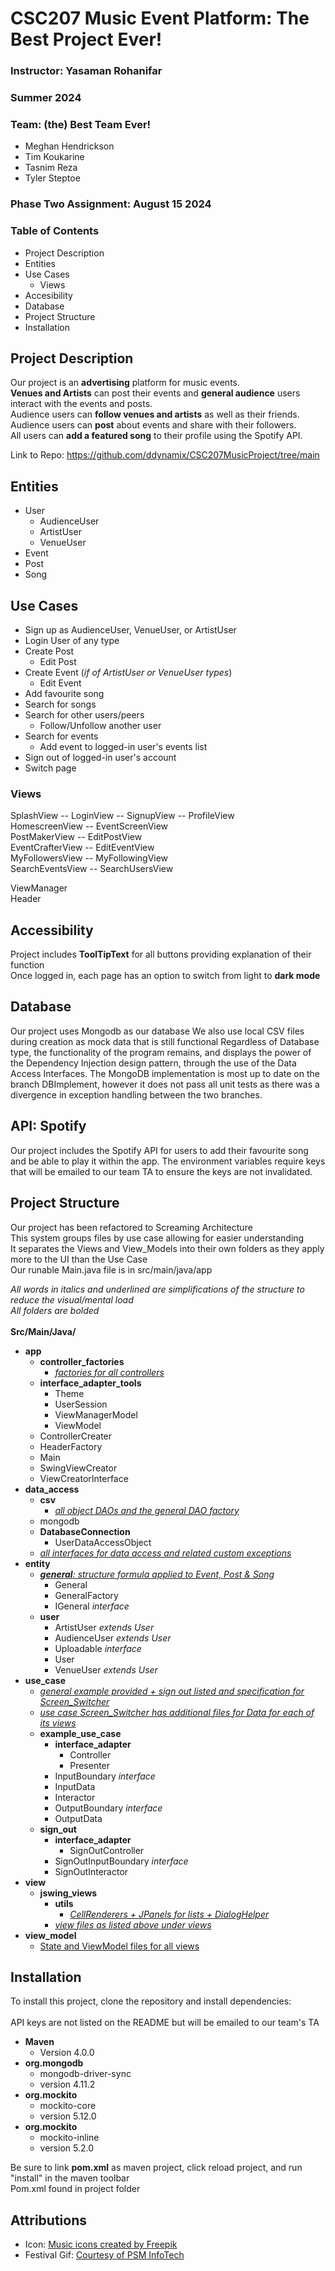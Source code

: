 # CSC207 Music Event Platform: The Best Project Ever!
### Instructor: Yasaman Rohanifar
### Summer 2024
### Team: (the) Best Team Ever!
- Meghan Hendrickson
- Tim Koukarine
- Tasnim Reza
- Tyler Steptoe

### Phase Two Assignment: August 15 2024

### Table of Contents

- Project Description
- Entities
- Use Cases
  - Views
- Accesibility
- Database
- Project Structure
- Installation

## Project Description
Our project is an **advertising** platform for music events.<br>
**Venues and Artists** can post their events and **general audience** users interact with the events and posts.<br>
Audience users can **follow venues and artists** as well as their friends.<br>
Audience users can **post** about events and share with their followers.<br>
All users can **add a featured song** to their profile using the Spotify API.<br>

Link to Repo: https://github.com/ddynamix/CSC207MusicProject/tree/main

## Entities
- User
  - AudienceUser
  - ArtistUser
  - VenueUser
- Event
- Post
- Song

## Use Cases
- Sign up as AudienceUser, VenueUser, or ArtistUser
- Login User of any type
- Create Post
  - Edit Post
- Create Event (_if of ArtistUser or VenueUser types_)
  - Edit Event
- Add favourite song
- Search for songs
- Search for other users/peers
  - Follow/Unfollow another user
- Search for events
  - Add event to logged-in user's events list
- Sign out of logged-in user's account
- Switch page

### Views

SplashView -- LoginView -- SignupView -- ProfileView<br>
HomescreenView -- EventScreenView <br>
PostMakerView -- EditPostView<br>
EventCrafterView -- EditEventView<br>
MyFollowersView -- MyFollowingView<br>
SearchEventsView -- SearchUsersView<br>

ViewManager<br>
Header

## Accessibility
Project includes **ToolTipText** for all buttons providing explanation of their function<br>
Once logged in, each page has an option to switch from light to **dark mode**

## Database
Our project uses Mongodb as our database
We also use local CSV files during creation as mock data that is still functional
Regardless of Database type, the functionality of the program remains, and displays the power of the Dependency Injection design 
pattern, through the use of the Data Access Interfaces. 
The MongoDB implementation is most up to date on the branch DBImplement, however it does not pass all unit tests as there was a 
divergence in exception handling between the two branches. 


## API: Spotify
Our project includes the Spotify API for users to add their favourite song and be able to play it 
within the app. The environment variables require keys that will be emailed to our team TA to
ensure the keys are not invalidated.

## Project Structure

Our project has been refactored to Screaming Architecture<br>
This system groups files by use case allowing for easier understanding <br>
It separates the Views and View_Models into their own folders as they apply more to the UI than the Use Case <br>
Our runable Main.java file is in src/main/java/app

_All words in italics and underlined are simplifications of the structure to reduce the visual/mental load_<br>
_All folders are bolded_ <br><br>
**Src/Main/Java/**
- **app**
  - **controller_factories**
    - _<u>factories for all controllers </u>_
  - **interface_adapter_tools**
    - Theme
    - UserSession
    - ViewManagerModel
    - ViewModel
  - ControllerCreater
  - HeaderFactory
  - Main
  - SwingViewCreator
  - ViewCreatorInterface
- **data_access**
  - **csv**
    -   _<u>all object DAOs and the general DAO factory</u>_
  - mongodb
  - **DatabaseConnection**
    - UserDataAccessObject
  - _<u> all interfaces for data access and related custom exceptions</u>_
- **entity**
  - _<u>**general**:  structure formula applied to Event, Post & Song </u>_
    - General
    - GeneralFactory
    - IGeneral _interface_
  - **user**
    - ArtistUser _extends User_
    - AudienceUser _extends User_
    - Uploadable _interface_
    - User
    - VenueUser _extends User_
- **use_case**
  - _<u>general example provided + sign out listed and specification for Screen_Switcher</u>_
  - _<u>use case Screen_Switcher has additional files for Data for each of its views</u>_
  - **example_use_case**
    - **interface_adapter**
      - Controller
      - Presenter
    - InputBoundary _interface_
    - InputData
    - Interactor
    - OutputBoundary _interface_
    - OutputData
  - **sign_out**
    - **interface_adapter**
      - SignOutController
    - SignOutInputBoundary _interface_
    - SignOutInteractor
- **view**
  - **jswing_views**
    - **utils**
      - _<u>CellRenderers + JPanels for lists + DialogHelper</u>_
    - _<u>view files as listed above under views</u>_
- **view_model**
  - <u> State and ViewModel files for all views</u>

## Installation

To install this project, clone the repository and install dependencies:
<br><br>API keys are not listed on the README but will be emailed to our team's TA
- **Maven** 
  - Version 4.0.0
- **org.mongodb**
  - mongodb-driver-sync
  - version 4.11.2
- **org.mockito**
  - mockito-core
  - version 5.12.0
- **org.mockito**
  - mockito-inline
  - version 5.2.0

Be sure to link **pom.xml** as maven project, click reload project, and run "install" in the maven toolbar<br>
Pom.xml found in project folder


## Attributions
- Icon: <a href="https://www.flaticon.com/free-icons/music" title="music icons">Music icons created by Freepik</a>
- Festival Gif: <a href="https://www.youtube.com/watch?v=1wlR4ECGJR8" title="Courtesy of PSM InfoTech">Courtesy of PSM InfoTech</a>

